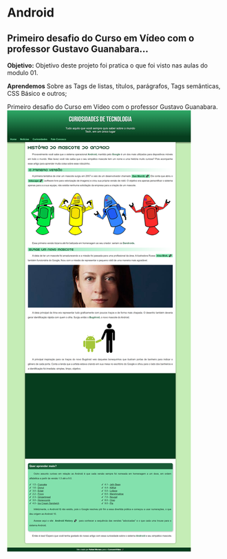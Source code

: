 # Android
## Primeiro desafio do Curso em Vídeo com o professor Gustavo Guanabara...

**Objetivo:** Objetivo deste projeto foi pratica o que foi visto nas aulas do modulo 01. 

**Aprendemos** Sobre as Tags de listas, títulos, parágrafos, Tags semânticas, CSS Básico e  outros;

Primeiro desafio do Curso em Vídeo com o professor Gustavo Guanabara.
![Imagem do site](./assets/imagens/foto-do-site.png)

